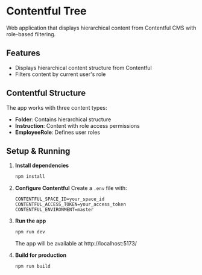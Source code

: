 # Contentful Tree

Web application that displays hierarchical content from Contentful CMS with role-based filtering.

## Features

- Displays hierarchical content structure from Contentful
- Filters content by current user's role

## Contentful Structure

The app works with three content types:
- **Folder**: Contains hierarchical structure
- **Instruction**: Content with role access permissions
- **EmployeeRole**: Defines user roles

## Setup & Running

1. **Install dependencies**
   ```bash
   npm install
   ```

2. **Configure Contentful**
   Create a `.env` file with:
   ```
   CONTENTFUL_SPACE_ID=your_space_id
   CONTENTFUL_ACCESS_TOKEN=your_access_token
   CONTENTFUL_ENVIRONMENT=master
   ```

3. **Run the app**
   ```bash
   npm run dev
   ```
   The app will be available at http://localhost:5173/

4. **Build for production**
   ```bash
   npm run build
   ```
